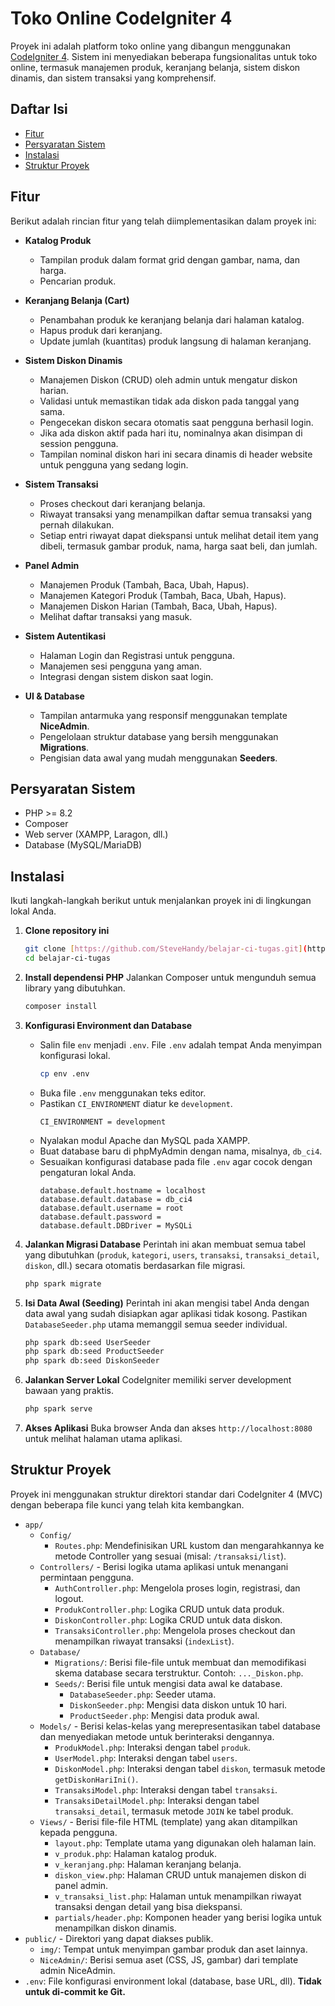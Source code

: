 # Toko Online CodeIgniter 4

Proyek ini adalah platform toko online yang dibangun menggunakan [CodeIgniter 4](https://codeigniter.com/). Sistem ini menyediakan beberapa fungsionalitas untuk toko online, termasuk manajemen produk, keranjang belanja, sistem diskon dinamis, dan sistem transaksi yang komprehensif.

## Daftar Isi

- [Fitur](#fitur)
- [Persyaratan Sistem](#persyaratan-sistem)
- [Instalasi](#instalasi)
- [Struktur Proyek](#struktur-proyek)

## Fitur

Berikut adalah rincian fitur yang telah diimplementasikan dalam proyek ini:

- **Katalog Produk**

  - Tampilan produk dalam format grid dengan gambar, nama, dan harga.
  - Pencarian produk.

- **Keranjang Belanja (Cart)**

  - Penambahan produk ke keranjang belanja dari halaman katalog.
  - Hapus produk dari keranjang.
  - Update jumlah (kuantitas) produk langsung di halaman keranjang.

- **Sistem Diskon Dinamis**

  - Manajemen Diskon (CRUD) oleh admin untuk mengatur diskon harian.
  - Validasi untuk memastikan tidak ada diskon pada tanggal yang sama.
  - Pengecekan diskon secara otomatis saat pengguna berhasil login.
  - Jika ada diskon aktif pada hari itu, nominalnya akan disimpan di session pengguna.
  - Tampilan nominal diskon hari ini secara dinamis di header website untuk pengguna yang sedang login.

- **Sistem Transaksi**

  - Proses checkout dari keranjang belanja.
  - Riwayat transaksi yang menampilkan daftar semua transaksi yang pernah dilakukan.
  - Setiap entri riwayat dapat diekspansi untuk melihat detail item yang dibeli, termasuk gambar produk, nama, harga saat beli, dan jumlah.

- **Panel Admin**

  - Manajemen Produk (Tambah, Baca, Ubah, Hapus).
  - Manajemen Kategori Produk (Tambah, Baca, Ubah, Hapus).
  - Manajemen Diskon Harian (Tambah, Baca, Ubah, Hapus).
  - Melihat daftar transaksi yang masuk.

- **Sistem Autentikasi**

  - Halaman Login dan Registrasi untuk pengguna.
  - Manajemen sesi pengguna yang aman.
  - Integrasi dengan sistem diskon saat login.

- **UI & Database**
  - Tampilan antarmuka yang responsif menggunakan template **NiceAdmin**.
  - Pengelolaan struktur database yang bersih menggunakan **Migrations**.
  - Pengisian data awal yang mudah menggunakan **Seeders**.

## Persyaratan Sistem

- PHP >= 8.2
- Composer
- Web server (XAMPP, Laragon, dll.)
- Database (MySQL/MariaDB)

## Instalasi

Ikuti langkah-langkah berikut untuk menjalankan proyek ini di lingkungan lokal Anda.

1.  **Clone repository ini**

    ```bash
    git clone [https://github.com/SteveHandy/belajar-ci-tugas.git](https://github.com/SteveHandy/belajar-ci-tugas.git)
    cd belajar-ci-tugas
    ```

2.  **Install dependensi PHP**
    Jalankan Composer untuk mengunduh semua library yang dibutuhkan.

    ```bash
    composer install
    ```

3.  **Konfigurasi Environment dan Database**

    - Salin file `env` menjadi `.env`. File `.env` adalah tempat Anda menyimpan konfigurasi lokal.
      ```bash
      cp env .env
      ```
    - Buka file `.env` menggunakan teks editor.
    - Pastikan `CI_ENVIRONMENT` diatur ke `development`.
      ```
      CI_ENVIRONMENT = development
      ```
    - Nyalakan modul Apache dan MySQL pada XAMPP.
    - Buat database baru di phpMyAdmin dengan nama, misalnya, `db_ci4`.
    - Sesuaikan konfigurasi database pada file `.env` agar cocok dengan pengaturan lokal Anda.
      ```
      database.default.hostname = localhost
      database.default.database = db_ci4
      database.default.username = root
      database.default.password =
      database.default.DBDriver = MySQLi
      ```

4.  **Jalankan Migrasi Database**
    Perintah ini akan membuat semua tabel yang dibutuhkan (`produk`, `kategori`, `users`, `transaksi`, `transaksi_detail`, `diskon`, dll.) secara otomatis berdasarkan file migrasi.

    ```bash
    php spark migrate
    ```

5.  **Isi Data Awal (Seeding)**
    Perintah ini akan mengisi tabel Anda dengan data awal yang sudah disiapkan agar aplikasi tidak kosong. Pastikan `DatabaseSeeder.php` utama memanggil semua seeder individual.

    ```bash
    php spark db:seed UserSeeder
    php spark db:seed ProductSeeder
    php spark db:seed DiskonSeeder
    ```

6.  **Jalankan Server Lokal**
    CodeIgniter memiliki server development bawaan yang praktis.

    ```bash
    php spark serve
    ```

7.  **Akses Aplikasi**
    Buka browser Anda dan akses `http://localhost:8080` untuk melihat halaman utama aplikasi.

## Struktur Proyek

Proyek ini menggunakan struktur direktori standar dari CodeIgniter 4 (MVC) dengan beberapa file kunci yang telah kita kembangkan.

- `app/`
  - `Config/`
    - `Routes.php`: Mendefinisikan URL kustom dan mengarahkannya ke metode Controller yang sesuai (misal: `/transaksi/list`).
  - `Controllers/` - Berisi logika utama aplikasi untuk menangani permintaan pengguna.
    - `AuthController.php`: Mengelola proses login, registrasi, dan logout.
    - `ProdukController.php`: Logika CRUD untuk data produk.
    - `DiskonController.php`: Logika CRUD untuk data diskon.
    - `TransaksiController.php`: Mengelola proses checkout dan menampilkan riwayat transaksi (`indexList`).
  - `Database/`
    - `Migrations/`: Berisi file-file untuk membuat dan memodifikasi skema database secara terstruktur. Contoh: `..._Diskon.php`.
    - `Seeds/`: Berisi file untuk mengisi data awal ke database.
      - `DatabaseSeeder.php`: Seeder utama.
      - `DiskonSeeder.php`: Mengisi data diskon untuk 10 hari.
      - `ProductSeeder.php`: Mengisi data produk awal.
  - `Models/` - Berisi kelas-kelas yang merepresentasikan tabel database dan menyediakan metode untuk berinteraksi dengannya.
    - `ProdukModel.php`: Interaksi dengan tabel `produk`.
    - `UserModel.php`: Interaksi dengan tabel `users`.
    - `DiskonModel.php`: Interaksi dengan tabel `diskon`, termasuk metode `getDiskonHariIni()`.
    - `TransaksiModel.php`: Interaksi dengan tabel `transaksi`.
    - `TransaksiDetailModel.php`: Interaksi dengan tabel `transaksi_detail`, termasuk metode `JOIN` ke tabel produk.
  - `Views/` - Berisi file-file HTML (template) yang akan ditampilkan kepada pengguna.
    - `layout.php`: Template utama yang digunakan oleh halaman lain.
    - `v_produk.php`: Halaman katalog produk.
    - `v_keranjang.php`: Halaman keranjang belanja.
    - `diskon_view.php`: Halaman CRUD untuk manajemen diskon di panel admin.
    - `v_transaksi_list.php`: Halaman untuk menampilkan riwayat transaksi dengan detail yang bisa diekspansi.
    - `partials/header.php`: Komponen header yang berisi logika untuk menampilkan diskon dinamis.
- `public/` - Direktori yang dapat diakses publik.
  - `img/`: Tempat untuk menyimpan gambar produk dan aset lainnya.
  - `NiceAdmin/`: Berisi semua aset (CSS, JS, gambar) dari template admin NiceAdmin.
- `.env`: File konfigurasi environment lokal (database, base URL, dll). **Tidak untuk di-commit ke Git.**
